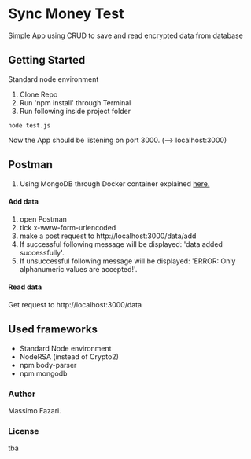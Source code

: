 # Sync Money Test

Simple App using CRUD to save and read encrypted data from database

## Getting Started

Standard node environment

1. Clone Repo
2. Run 'npm install' through Terminal
3. Run following inside project folder


```
node test.js
```


Now the App should be listening on port 3000. (--> localhost:3000)

## Postman

1. Using MongoDB through Docker container explained [here.](https://www.thepolyglotdeveloper.com/2019/01/getting-started-mongodb-docker-container-deployment/)

#### Add data

1. open Postman
2. tick x-www-form-urlencoded
3. make a post request to http://localhost:3000/data/add 
4. If successful following message will be displayed: 'data added successfully'.
5. If unsuccessful following message will be displayed: 'ERROR: Only alphanumeric values are accepted!'.

#### Read data

Get request to http://localhost:3000/data



## Used frameworks

- Standard Node environment
- NodeRSA (instead of Crypto2)
- npm body-parser
- npm mongodb


### Author


Massimo Fazari. 

### License

tba
